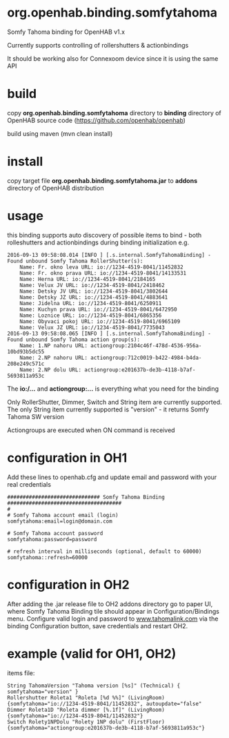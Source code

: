 # org.openhab.binding.somfytahoma
Somfy Tahoma binding for OpenHAB v1.x

Currently supports controlling of rollershutters & actionbindings

It should be working also for Connexoom device since it is using the same API

# build
copy __org.openhab.binding.somfytahoma__ directory to __binding__ directory of OpenHAB source code (https://github.com/openhab/openhab)

build using maven (mvn clean install)

# install
copy target file __org.openhab.binding.somfytahoma.jar__ to __addons__ directory of OpenHAB distribution

# usage
this binding supports auto discovery of possible items to bind - both rolleshutters and actionbindings during binding initialization
e.g.
```
2016-09-13 09:58:08.014 [INFO ] [.s.internal.SomfyTahomaBinding] - Found unbound Somfy Tahoma RollerShutter(s): 
	Name: Fr. okno leva URL: io://1234-4519-8041/11452832
	Name: Fr. okno prava URL: io://1234-4519-8041/14133531
	Name: Herna URL: io://1234-4519-8041/2184165
	Name: Velux JV URL: io://1234-4519-8041/2418462
	Name: Detsky JV URL: io://1234-4519-8041/3802644
	Name: Detsky JZ URL: io://1234-4519-8041/4883641
	Name: Jidelna URL: io://1234-4519-8041/6250911
	Name: Kuchyn prava URL: io://1234-4519-8041/6472950
	Name: Loznice URL: io://1234-4519-8041/6865356
	Name: Obyvaci pokoj URL: io://1234-4519-8041/6965109
	Name: Velux JZ URL: io://1234-4519-8041/7735043
2016-09-13 09:58:08.065 [INFO ] [.s.internal.SomfyTahomaBinding] - Found unbound Somfy Tahoma action group(s): 
	Name: 1.NP nahoru URL: actiongroup:2104c46f-478d-4536-956a-10bd93b5dc55
	Name: 2.NP nahoru URL: actiongroup:712c0019-b422-4984-b4da-208e249c571c
	Name: 2.NP dolu URL: actiongroup:e201637b-de3b-4118-b7af-5693811a953c
```

The **io:/...** and **actiongroup:...** is everything what you need for the binding

Only RollerShutter, Dimmer, Switch and String item are currently supported.
The only String item currently supported is "version" - it returns Somfy Tahoma SW version

Actiongroups are executed when ON command is received

# configuration in OH1
Add these lines to openhab.cfg and update email and password with your real credentials
```
############################## Somfy Tahoma Binding #####################################
#
# Somfy Tahoma account email (login)
somfytahoma:email=login@domain.com

# Somfy Tahoma account password
somfytahoma:password=password

# refresh interval in milliseconds (optional, default to 60000)
somfytahoma::refresh=60000
```

# configuration in OH2
After adding the .jar release file to OH2 addons directory go to paper UI, where Somfy Tahoma Binding tile should appear in Configuration/Bindings menu.
Configure valid login and password to www.tahomalink.com via the binding Configuration button, save credentials and restart OH2.

# example (valid for OH1, OH2)
items file:
```
String TahomaVersion "Tahoma version [%s]" (Technical) { somfytahoma="version" }
Rollershutter Roleta1 "Roleta [%d %%]" (LivingRoom) {somfytahoma="io://1234-4519-8041/11452832", autoupdate="false"
Dimmer Roleta1D "Roleta dimmer [%.1f]" (LivingRoom) {somfytahoma="io://1234-4519-8041/11452832"}
Switch Rolety1NPDolu "Rolety 1NP dolu" (FirstFloor) {somfytahoma="actiongroup:e201637b-de3b-4118-b7af-5693811a953c"}
```

